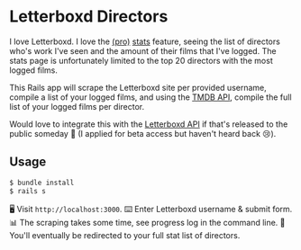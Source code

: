 # Letterboxd Directors

I love Letterboxd. I love the [(pro)](https://letterboxd.com/pro/) [stats](https://letterboxd.com/Mendel/stats/) feature, seeing the list of directors who's work I've seen and the amount of their films that I've logged. The stats page is unfortunately limited to the top 20 directors with the most logged films. 

This Rails app will scrape the Letterboxd site per provided username, compile a list of your logged films, and using the [TMDB API](https://developers.themoviedb.org/3/getting-started), compile the full list of your logged films per director. 

Would love to integrate this with the [Letterboxd API](https://letterboxd.com/api-beta/) if that's released to the public someday 🙏 (I applied for beta access but haven't heard back 😢).

## Usage
```bash
$ bundle install
$ rails s
```

🖥 Visit `http://localhost:3000`.
⌨️  Enter Letterboxd username & submit form.
📊 The scraping takes some time, see progress log in the command line.
🎁 You'll eventually be redirected to your full stat list of directors.
